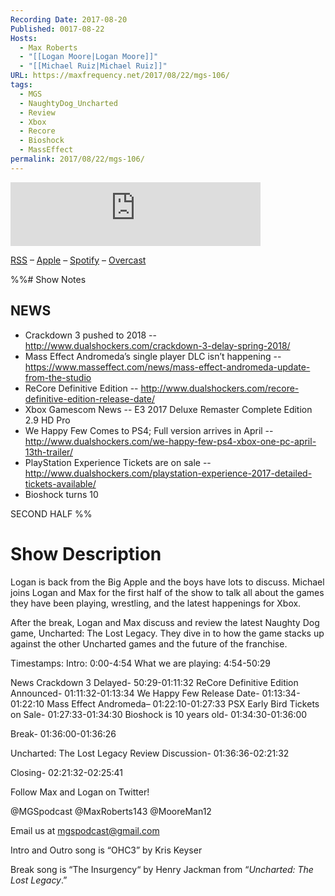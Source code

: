 ```yaml
---
Recording Date: 2017-08-20
Published: 0017-08-22
Hosts:
  - Max Roberts
  - "[[Logan Moore|Logan Moore]]"
  - "[[Michael Ruiz|Michael Ruiz]]"
URL: https://maxfrequency.net/2017/08/22/mgs-106/
tags:
  - MGS
  - NaughtyDog_Uncharted
  - Review
  - Xbox
  - Recore
  - Bioshock
  - MassEffect
permalink: 2017/08/22/mgs-106/
---
```

<iframe src="https://podcasters.spotify.com/pod/show/millennialgamingspeak/embed/episodes/Episode-106-The-Lost-Legacy-Review-Discussion-e1adhqm/a-a6ts411" height="102px" width="400px" frameborder="0" scrolling="no"></iframe>

[RSS](https://anchor.fm/s/74aa3858/podcast/rss) – [Apple](https://podcasts.apple.com/us/podcast/episode-3-gdc-wrap-up/id1000915981?i=1000542222515) – [Spotify](https://open.spotify.com/episode/7wePXT4Bt22LWifVLx3n8y) – [Overcast](https://overcast.fm/+EtIgeWxEU)

%%# Show Notes

## NEWS

- Crackdown 3 pushed to 2018 -- http://www.dualshockers.com/crackdown-3-delay-spring-2018/ 
- Mass Effect Andromeda’s single player DLC isn’t happening -- https://www.masseffect.com/news/mass-effect-andromeda-update-from-the-studio
- ReCore Definitive Edition -- http://www.dualshockers.com/recore-definitive-edition-release-date/ 
- Xbox Gamescom News -- E3 2017 Deluxe Remaster Complete Edition 2.9 HD Pro
- We Happy Few Comes to PS4; Full version arrives in April -- http://www.dualshockers.com/we-happy-few-ps4-xbox-one-pc-april-13th-trailer/ 
- PlayStation Experience Tickets are on sale -- http://www.dualshockers.com/playstation-experience-2017-detailed-tickets-available/
- Bioshock turns 10 

SECOND HALF
%%
# Show Description

Logan is back from the Big Apple and the boys have lots to discuss. Michael joins Logan and Max for the first half of the show to talk all about the games they have been playing, wrestling, and the latest happenings for Xbox.

After the break, Logan and Max discuss and review the latest Naughty Dog game, Uncharted: The Lost Legacy. They dive in to how the game stacks up against the other Uncharted games and the future of the franchise.

Timestamps:
Intro: 0:00-4:54
What we are playing: 4:54-50:29

News
Crackdown 3 Delayed- 50:29-01:11:32
ReCore Definitive Edition Announced- 01:11:32-01:13:34
We Happy Few Release Date- 01:13:34-01:22:10
Mass Effect Andromeda– 01:22:10-01:27:33
PSX Early Bird Tickets on Sale- 01:27:33-01:34:30
Bioshock is 10 years old- 01:34:30-01:36:00

Break- 01:36:00-01:36:26

Uncharted: The Lost Legacy Review Discussion- 01:36:36-02:21:32

Closing- 02:21:32-02:25:41

Follow Max and Logan on Twitter!

@MGSpodcast
@MaxRoberts143
@MooreMan12

Email us at mgspodcast@gmail.com

Intro and Outro song is “OHC3” by Kris Keyser

Break song is “The Insurgency“ by Henry Jackman from “*Uncharted: The Lost Legacy*.”